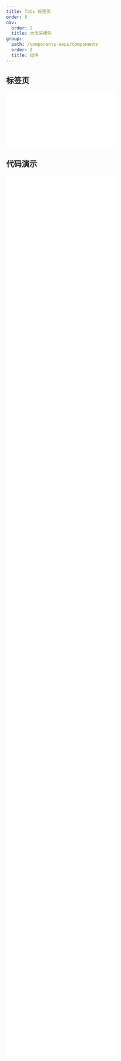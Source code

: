 ```yaml
---
title: Tabs 标签页
order: 0
nav:
  order: 2
  title: 大优采组件
group:
  path: /components-aeps/components
  order: 2
  title: 组件
---
```


## 标签页

<div>
<embed src="@docs-common/tabs/index.md"></embed>
</div>
        
## 代码演示

<Row gutter=8>

  <Col span=24>
    
  <div class="code-box"><embed src="@abiz-rc-aeps/tabs/demo/basic-tabs-aeps.md"></embed></div>
          
  <div class="code-box"><embed src="@abiz-rc-aeps/tabs/demo/disabled-tabs-aeps.md"></embed></div>
          
  <div class="code-box"><embed src="@abiz-rc-aeps/tabs/demo/custom-tab-bar-node-tabs-aeps.md"></embed></div>
          
  <div class="code-box"><embed src="@abiz-rc-aeps/tabs/demo/centered-tabs-aeps.md"></embed></div>
          
  <div class="code-box"><embed src="@abiz-rc-aeps/tabs/demo/icon-tabs-aeps.md"></embed></div>
          
  <div class="code-box"><embed src="@abiz-rc-aeps/tabs/demo/slide-tabs-aeps.md"></embed></div>
          
  <div class="code-box"><embed src="@abiz-rc-aeps/tabs/demo/extra-tabs-aeps.md"></embed></div>
          
  <div class="code-box"><embed src="@abiz-rc-aeps/tabs/demo/size-tabs-aeps.md"></embed></div>
          
  <div class="code-box"><embed src="@abiz-rc-aeps/tabs/demo/position-tabs-aeps.md"></embed></div>
          
  <div class="code-box"><embed src="@abiz-rc-aeps/tabs/demo/card-tabs-aeps.md"></embed></div>
          
  <div class="code-box"><embed src="@abiz-rc-aeps/tabs/demo/editable-card-tabs-aeps.md"></embed></div>
          
  <div class="code-box"><embed src="@abiz-rc-aeps/tabs/demo/card-top-tabs-aeps.md"></embed></div>
          
  <div class="code-box"><embed src="@abiz-rc-aeps/tabs/demo/custom-add-trigger-tabs-aeps.md"></embed></div>
          
  <div class="code-box"><embed src="@abiz-rc-aeps/tabs/demo/custom-tab-bar-tabs-aeps.md"></embed></div>
          
  <div class="code-box"><embed src="@abiz-rc-aeps/tabs/demo/nest-tabs-aeps.md"></embed></div>
          
  </Col>
          
</Row>
        
<div><embed src="@docs-common/tabs/index-api.md"></embed><div>
        